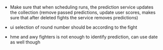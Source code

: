 * Make sure that when scheduling runs, the prediction service updates the collection (remove passed predictions, update user scores, makes sure that after deleted fights the service removes predictions)

* ui selection of round number should be according to the fight

* hme and awy fighters is not enough to identify prediction, can use date as well though